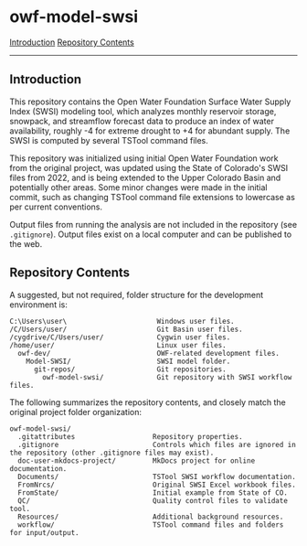 # owf-model-swsi

[Introduction](#introduction)
[Repository Contents](#repository-contents)

------

## Introduction ##

This repository contains the Open Water Foundation Surface Water Supply Index (SWSI) modeling tool,
which analyzes monthly reservoir storage, snowpack, and streamflow forecast data to produce an index of water availability,
roughly -4 for extreme drought to +4 for abundant supply.
The SWSI is computed by several TSTool command files.

This repository was initialized using initial Open Water Foundation work from the original project,
was updated using the State of Colorado's SWSI files from 2022,
and is being extended to the Upper Colorado Basin and potentially other areas.
Some minor changes were made in the initial commit, such as changing TSTool command file extensions to lowercase as per current conventions.

Output files from running the analysis are not included in the repository (see `.gitignore`).
Output files exist on a local computer and can be published to the web.

## Repository Contents ##

A suggested, but not required, folder structure for the development environment is:

```
C:\Users\user\                      Windows user files.
/C/Users/user/                      Git Basin user files.
/cygdrive/C/Users/user/             Cygwin user files.
/home/user/                         Linux user files.
  owf-dev/                          OWF-related development files.
    Model-SWSI/                     SWSI model folder.
      git-repos/                    Git repositories.
        owf-model-swsi/             Git repository with SWSI workflow files.
```

The following summarizes the repository contents, and closely match the original project folder organization:

```
owf-model-swsi/
  .gitattributes                   Repository properties.
  .gitignore                       Controls which files are ignored in the repository (other .gitignore files may exist).
  doc-user-mkdocs-project/         MkDocs project for online documentation.
  Documents/                       TSTool SWSI workflow documentation.
  FromNrcs/                        Original SWSI Excel workbook files.
  FromState/                       Initial example from State of CO.
  QC/                              Quality control files to validate tool.
  Resources/                       Additional background resources.
  workflow/                        TSTool command files and folders for input/output.
```

